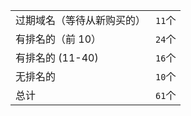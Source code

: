 |                            |        |
| -------------------------- | ------ |
| 过期域名（等待从新购买的） | `11`个 |
| 有排名的（前 10）          | `24`个 |
| 有排名的 (11-40)           | `16`个 |
| 无排名的                   | `10`个 |
| 总计                       | `61`个 |
